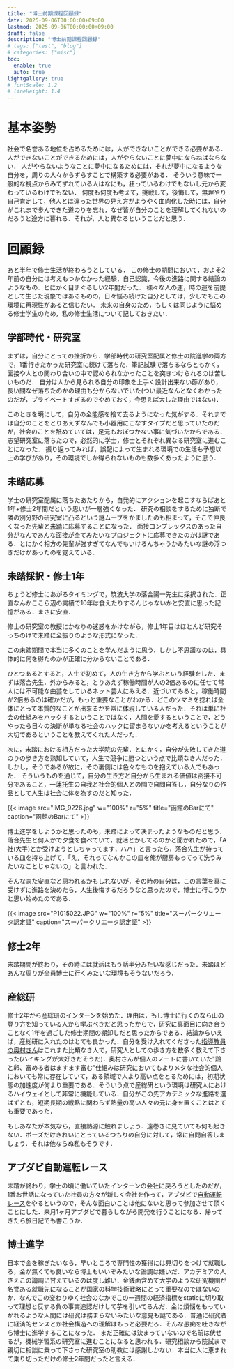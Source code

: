 ```yaml
---
title: "博士前期課程回顧録"
date: 2025-09-06T00:00:00+09:00
lastmod: 2025-09-06T00:00:00+09:00
draft: false
description: "博士前期課程回顧録"
# tags: ["test", "blog"]
# categories: ["misc"]
toc:
  enable: true
  auto: true
lightgallery: true
# fontScale: 1.2
# lineHeight: 1.4
---
```


# 基本姿勢

社会で名誉ある地位を占めるためには，人ができないことができる必要がある．
人ができないことができるためには，人がやらないことに夢中にならねばならない．
人がやらないようなことに夢中になるためには，それが夢中になるような自分を，周りの人々からずらすことで構築する必要がある．
そういう意味で一般的な視点からみてずれている人はなにも，狂っているわけでもないし元から変わっているわけでもない．
何度も何度も考えて，挑戦して，後悔して，無理やり自己肯定して，他人とは違った世界の見え方がようやく血肉化した時には，自分がこれまで歩んできた道のりを忘れ，なぜ皆が自分のことを理解してくれないのだろうと途方に暮れる．それが，人と異なるということだと思う．

# 回顧録

あと半年で修士生活が終わろうとしている．
この修士の期間において，およそ2年前の自分には考えもつかなかった経験，自己認識，今後の進路に関する結論のようなもの．とにかく目まぐるしい2年間だった．
様々な人の運，時の運を前提として生じた現象ではあるものの，日々悩み続けた自分としては，少しでもこの環境に再現性があると信じたい．
未来の自身のため，もしくは同じように悩める修士学生のため，私の修士生活について記しておきたい．

## 学部時代・研究室

まずは，自分にとっての挫折から．学部時代の研究室配属と修士の院進学の両方で，1番行きたかった研究室に続けて落ちた．筆記試験で落ちるならともかく，面接や人との関わり合いの中で認められなかったことを突きつけられるのは苦しいものだ．
自分は人から見られる自分の印象を上手く設計出来ない節があり，長い間なぜ落ちたのかの理由も分からないでいた(つい最近なんとなくわかったのだが，プライベートすぎるのでやめておく，今思えば大した理由ではない)．

このときを境にして，自分の全能感を捨て去るようになった気がする．それまでは自分のことをとりあえずなんでも小器用にこなすタイプだと思っていたのだが，社会のことを舐めていては，足元もおぼつかない事に気づいたからである．
志望研究室に落ちたので，必然的に学士，修士とそれぞれ異なる研究室に進むことになった．
振り返ってみれば，誤配によって生まれる環境での生活も予想以上の学びがあり，その環境でしか得られないものも数多くあったように思う．

## 未踏応募

学士の研究室配属に落ちたあたりから，自発的にアクションを起こすならばあと1年+修士2年間だという思いが一層強くなった．
研究の相談をするために独断で隣の別分野の研究室に凸るという謎ムーブをかましたのも相まって，そこで仲良くなった先輩と[未踏](https://www.ipa.go.jp/jinzai/mitou/about.html)に応募することになった．
面接コンプレックスのあった自分がなんであんな面接が全てみたいなプロジェクトに応募できたのかは謎である．とにかく相方の先輩が強すぎてなんでもいけるんちゃうかみたいな謎の浮つきだけがあったのを覚えている．

## 未踏採択・修士1年
ちょうど修士にあがるタイミングで，筑波大学の落合陽一先生に採択された．正直なんかここら辺の実績で10年は食えたりするんじゃないかと安直に思った記憶がある．まさに安直．

修士の研究室の教授にかなりの迷惑をかけながら，修士1年目はほとんど研究そっちのけで未踏に全振りのような形式になった．

この未踏期間で本当に多くのことを学んだように思う．しかし不思議なのは，具体的に何を得たのかが正確に分からないことである．

ひとつあるとすると，人生で初めて，人の生き方から学ぶという経験をした．まずは落合先生．外からみると，とりあえず稼働時間が人の2倍あるのに任せて常人には不可能な曲芸をしているネット芸人にみえる．近づいてみると，稼働時間が2倍あるのは確かだが，もっと重要なことがわかる．どこのツマミを捻れば全体にとって本質的なことが出来るかを常に体現している人だった．それは単に社会の仕組みをハックするということではなく，人間を愛するということで，どうやったら日々の決断が単なる社会のハックに留まらないかを考えるということが大切であるということを教えてくれた人だった．

次に，未踏における相方だった大学院の先輩．とにかく，自分が失敗してきた道のりの歩き方を熟知していて，人生で競争に勝つという点で比類なき人だった．しかし，そうであるが故に，その裏側には色々なものを抱えている人でもあった．
そういうものを通じて，自分の生き方と自分から生まれる価値は密接不可分であること，一蓮托生の自我と社会的個人との間で自問自答し，自分なりの作品として人生は社会に体を為すのだと知った．

{{< image src="IMG_9226.jpg" w="100%" r="5%" title="函館のBarにて" caption="函館のBarにて" >}}

博士進学をしようかと思ったのも，未踏によって決まったようなものだと思う．
落合先生と何人かで夕食を食べていて，就活とかしてるのかと聞かれたので，「A社(大手)とか受けようとしちゃってます，ハハ」と言ったら，落合先生が持っている皿を持ち上げて，「え，それってなんかこの皿を俺が厨房もってって洗うみたいなことじゃないの」と言われた．

そんなまた安直なと思われるかもしれないが，その時の自分は，この言葉を真に受けずに進路を決めたら，人生後悔するだろうなと思ったので，博士に行こうかと思い始めたのである．

{{< image src="P1015022.JPG" w="100%" r="5%" title="スーパークリエータ認定証" caption="スーパークリエータ認定証" >}}

## 修士2年
未踏期間が終わり，その時には就活はもう話半分みたいな感じだった．未踏ほどあんな周りが全員博士に行くみたいな環境もそうないだろう．
<!-- 博士進学を望むようになった理由の１つは，就職を進める人たちは口を揃えて「~だから会社行った方が良いんじゃないの」とか言ってくれるわけだが，博士に行く人たちからは「博士来いよ」と言われた．主体性のないやつの発言は信じられんと思って -->

## 産総研
修士2年から産総研のインターンを始めた．理由は，もし博士に行くのなら山の登り方を知っている人から学ぶべきだと思ったからで，研究に真面目に向き合うことなく1年を過ごした修士期間の棚卸しだと思ったからである．結論からいえば，産総研に入れたのはとても良かった．自分を受け入れてくださった[指導教員の奥村さん](https://kei18.github.io/)はこれまた比類なき人で，研究人としての歩き方を数多く教えて下さった(ハイキングが大好きだそうだ)．奥村さんが個人のノートに書いていた"鶏と卵、富める者はますます富む"仕組みは研究においてもよりメタな社会的個人においても常に存在していて，ある領域で人より高い点をとるためには，初期状態の加速度が何より重要である．そういう点で産総研という環境は研究人におけるハイウェイとして非常に機能している．自分がこの先アカデミックな進路を選ばずとも，短期長期の戦略に関わらず熱量の高い人々の元に身を置くことはとても重要であった．

もしあなたが本気なら，直接熱源に触れましょう．遠巻きに見ていても何も起きない．ポーズだけきれいにとっているつもりの自分に対して，常に自問自答しましょう．それは他ならぬ私もそうです．

## アブダビ自動運転レース
未踏が終わり，学士の頃に働いていたインターンの会社に戻ろうとしたのだが，1番お世話になっていた社員の方々が新しく会社を作って，アブダビで[自動運転レース](https://news.yahoo.co.jp/articles/301df3ce5f9b4608b1a1aea2256b4044e6b484cc)をやるというので，そんな面白いことは他にないと思って参加させて頂くことにした．来月1ヶ月アブダビで暮らしながら開発を行うことになる．帰ってきたら旅日記でも書こうか．

## 博士進学
日本で金を稼ぎたいなら，早いところで専門性の獲得には見切りをつけて就職しろ，金が無くても良いなら博士もいいぞみたいな論調は嫌いだ．アカデミアの人さえこの論調に甘えているのは度し難い．金銭面含めて大学のような研究機関が名誉ある就職先になることが国家の科学技術戦略にとって重要なのではないのか．なんでこの変わりゆく社会のなかでこの一週間の経済指標をstaticに切り取って理想と反する負の事実追認だけして芋を引いてるんだ．金に煩悩をもっていかれるような人間には研究は務まらないみたいな意見も謎である．普通に研究者に経済的センスとか社会構造への理解はもっと必要だろ．そんな愚痴を吐きながら博士に進学することになった．
まだ正確には決まっていないので名前は伏せるが，機械学習系の研究室に進むことになると思われる．研究相談から院試まで親切に相談に乗って下さった研究室の助教には感謝しかない．本当に人に恵まれて乗り切っただけの修士2年間だったと言える．